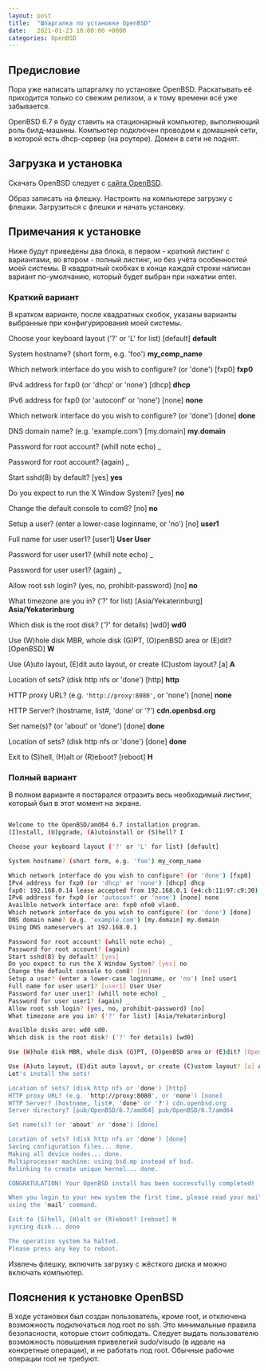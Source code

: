 ```yaml
---
layout: post
title:  "Шпаргалка по установке OpenBSD"
date:   2021-01-23 10:00:00 +0000
categories: OpenBSD
---
```

## Предисловие
Пора уже написать шпаргалку по установке OpenBSD. Раскатывать её приходится только со свежим релизом, а к тому времени всё уже забывается.

OpenBSD 6.7 я буду ставить на стационарный компьютер, выполняющий роль билд-машины. Компьютер подключен проводом к домашней сети, в которой есть dhcp-сервер (на роутере). Домен в сети не поднят.

## Загрузка и установка
Скачать OpenBSD следует с [сайта OpenBSD][1].

Образ записать на флешку. Настроить на компьютере загрузку с флешки. Загрузиться с флешки и начать установку.

## Примечания к установке

Ниже будут приведены два блока, в первом - краткий листинг с вариантами, во втором - полный листинг, но без учёта особенностей моей системы. В квадратный скобках в конце каждой строки написан вариант по-умолчанию, который будет выбран при нажатии enter. 

### Краткий вариант

В кратком варианте, после квадратных скобок, указаны варианты выбранные при конфигурирования моей системы.

Choose your keyboard layout ('?' or 'L' for list) [default] **default**

System hostname? (short form, e.g. 'foo') **my_comp_name**

Which network interface do you wish to configure? (or 'done') [fxp0] **fxp0**

IPv4 address for fxp0 (or 'dhcp' or 'none') [dhcp] **dhcp**

IPv6 address for fxp0 (or 'autoconf' or 'none') [none] **none**

Which network interface do you wish to configure? (or 'done') [done] **done**

DNS domain name? (e.g. 'example.com') [my.domain] **my.domain**

Password for root account? (whill note echo) _

Password for root account? (again) _

Start sshd(8) by default? [yes] **yes**

Do you expect to run the X Window System? [yes] **no**

Change the default console to com8? [no] **no**

Setup a user? (enter a lower-case loginname, or 'no') [no] **user1**

Full name for user user1? [user1] **User User**

Password for user user1? (whill note echo) _

Password for user user1? (again) _

Allow root ssh login? (yes, no, prohibit-password) [no] **no**

What timezone are you in? ('?' for list) [Asia/Yekaterinburg] **Asia/Yekaterinburg**

Which disk is the root disk? ('?' for details) [wd0] **wd0**

Use (W)hole disk MBR, whole disk (G)PT, (O)penBSD area or (E)dit? [OpenBSD] **W**

Use (A)uto layout, (E)dit auto layout, or create (C)ustom layout? [a] **A**

Location of sets? (disk http nfs or 'done') [http] **http**

HTTP proxy URL? (e.g. `'http://proxy:8080'`, or 'none') [none] **none**

HTTP Server? (hostname, list#, 'done' or '?') **cdn.openbsd.org**

Set name(s)? (or 'about' or 'done') [done] **done**

Location of sets? (disk http nfs or 'done') [done] **done**

Exit to (S)hell, (H)alt or (R)eboot? [reboot] **H**

### Полный вариант

В полном варианте я постарался отразить весь необходимый листинг, который был в этот момент на экране. 

```bash

Welcome to the OpenBSD/amd64 6.7 installation program.
(I)nstall, (U)pgrade, (A)utoinstall or (S)hell? I

Choose your keyboard layout ('?' or 'L' for list) [default]

System hostname? (short form, e.g. 'foo') my_comp_name

Which network interface do you wish to configure? (or 'done') [fxp0]
IPv4 address for fxp0 (or 'dhcp' or 'none') [dhcp] dhcp
fxp0: 192.168.0.14 lease accepted from 192.168.0.1 (e4:cb:11:97:c9:30)
IPv6 address for fxp0 (or 'autoconf' or 'none') [none] none
Availble network interface are: fxp0 nfe0 vlan0.
Which network interface do you wish to configure? (or 'done') [done]
DNS domain name? (e.g. 'example.com') [my.domain] my.domain
Using DNS nameservers at 192.168.0.1

Password for root account? (whill note echo) _
Password for root account? (again)
Start sshd(8) by default? [yes]
Do you expect to run the X Window System? [yes] no
Change the default console to com8? [no]
Setup a user? (enter a lower-case loginname, or 'no') [no] user1
Full name for user user1? [user1] User User
Password for user user1? (whill note echo) _
Password for user user1? (again) _
Allow root ssh login? (yes, no, prohibit-password) [no]
What timezone are you in? ('?' for list) [Asia/Yekaterinburg]

Availble disks are: wd0 sd0.
Which disk is the root disk? ('?' for details) [wd0]

Use (W)hole disk MBR, whole disk (G)PT, (O)penBSD area or (E)dit? [OpenBSD] W

Use (A)uto layout, (E)dit auto layout, or create (C)ustom layout? [a] A
Let's install the sets!

Location of sets? (disk http nfs or 'done') [http]
HTTP proxy URL? (e.g. 'http://proxy:8080', or 'none') [none]
HTTP Server? (hostname, list#, 'done' or '?') cdn.openbsd.org
Server directory? [pub/OpenBSD/6.7/amd64] pub/OpenBSD/6.7/amd64

Set name(s)? (or 'about' or 'done') [done]

Location of sets? (disk http nfs or 'done') [done]
Saving configuration files... done.
Making all device nodes... done.
Multiprocessor machine: using bsd.mp instead of bsd.
Relinking to create unique kernel... done.

CONGRATULATION! Your OpenBSD install has been successfully completed!

When you login to your new system the first time, please read your mail
using the 'mail' command.

Exit to (S)hell, (H)alt or (R)eboot? [reboot] H
syncing disk... done

The operation system ha halted.
Please press any key to reboot.
```

Извлечь флешку, включить загрузку с жёсткого диска и можно включать компьютер.

## Пояснения к установке OpenBSD
В ходе установки был создан пользователь, кроме root, и отключена возможность подключаться под root по ssh. Это минимальные правила безопасности, которые стоит соблюдать. Следует выдать пользователю возможность повышения привелегий sudo/visudo (в идеале на конкретные операции), и не работать под root. Обычные рабочие операции root не требуют.

[1]: https://www.openbsd.org/faq/faq4.html#Download